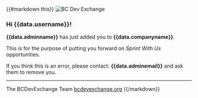 {{#markdown this}}
![BC Dev Exchange](https://bcdevexchange.org/modules/core/client/img/logo/new-logo-220px.png)

### Hi {{data.username}}!

**{{data.adminname}}** has just added you to **{{data.companyname}}**.

This is for the purpose of putting you forward on _Sprint With Us_ opportunities.

If you think this is an error, please contact: **{{data.adminemail}}** and ask them to remove you.

---

The BCDevExchange Team
[bcdevexchange.org](https://bcdevexchange.org)
{{/markdown}}

